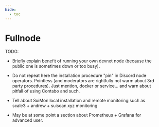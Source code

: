 ```yaml
---
hide:
  - toc
---
```

# Fullnode 

TODO:

* Briefly explain benefit of running your own devnet node (because the public one is sometimes down or too busy).

* Do not repeat here the installation procedure "pin" in Discord node operators. Pointless (and moderators are rightfully not warm about 3rd party procedures). Just mention, docker or service...  and warn about pitfall of using Contabo and such.
  
* Tell about SuiMon local installation and remote monitoring such as scale3  + andrew + suiscan.xyz monitoring

* May be at some point a section about Prometheus + Grafana for advanced user.

